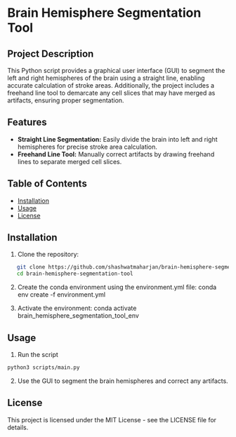 # Brain Hemisphere Segmentation Tool

## Project Description
This Python script provides a graphical user interface (GUI) to segment the left and right hemispheres of the brain using a straight line, enabling accurate calculation of stroke areas. Additionally, the project includes a freehand line tool to demarcate any cell slices that may have merged as artifacts, ensuring proper segmentation.

## Features
- **Straight Line Segmentation:** Easily divide the brain into left and right hemispheres for precise stroke area calculation.
- **Freehand Line Tool:** Manually correct artifacts by drawing freehand lines to separate merged cell slices.

## Table of Contents

- [Installation](#installation)
- [Usage](#usage)
- [License](#license)

## Installation
1. Clone the repository:
```bash
   git clone https://github.com/shashwatmaharjan/brain-hemisphere-segmentation-tool.git
   cd brain-hemisphere-segmentation-tool
   ```

2. Create the conda environment using the environment.yml file:
conda env create -f environment.yml

3. Activate the environment:
conda activate brain_hemisphere_segmentation_tool_env

## Usage

1. Run the script
```bash
python3 scripts/main.py
   ```

2. Use the GUI to segment the brain hemispheres and correct any artifacts.

## License

This project is licensed under the MIT License - see the LICENSE file for details.
